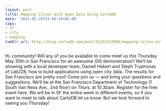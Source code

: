 ```yaml
---
layout: post
title: Mapping Cities with Open Data Using CartoDB
date: '2013-05-24T23:48:29+02:00'
tags:
- sf
- city
- mapping
tumblr_url: http://blog.cartodb.com/post/51252122508/mapping-cities-with-open-data-using-cartodb
---
```


Hi, community! Will any of you be available to come meet us this Thursday May 30th in San Francisco for an awesome GIS demonstration? We’ll be showing with a local developer team, Daniell Hebert and Steph Tryphonas of Lab228, how to build applications using open city data. The results for San Francisco are pretty cool!
Come join us — and bring your questions and suggestions. We’ll be at the San Francisco Department of Technology (1 South Van Ness Ave., 2nd floor) on Thurs. at 10.30am. Register for the free event here.
We will be in SF the entire week in different events, so if you want to meet to talk about CartoDB let us know. But we look forward to seeing you Thursday!
